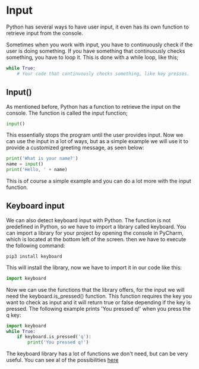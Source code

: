  # Input

Python has several ways to have user input, it even has its own function to retrieve input from the console. 

Sometimes when you work with input, you have to continuously check if the user is doing something. If you have something that continuously checks something, you have to loop it. This is done with a while loop, like this;

```python
while True:
    # Your code that continuously checks something, like key presses.
```

## Input()

As mentioned before, Python has a function to retrieve the input on the console. The function is called the input function;

```python
input()
```

This essentially stops the program until the user provides input. Now we can use the input in a lot of ways, but as a simple example we will use it to provide a customized greeting message, as seen below:

```python
print('What is your name?')
name = input()
print('Hello, ' + name)
```

This is of course a simple example and you can do a lot more with the input function.

## Keyboard input

We can also detect keyboard input with Python. The function is not predefined in Python, so we have to import a library called keyboard. You can import a library for your project by opening the console in PyCharm, which is located at the bottom left of the screen. then we have to execute the following command:

```shell
pip3 install keyboard
```

This will install the library, now we have to import it in our code like this:

```python
import keyboard
```

Now we can use the functions that the library offers, for the input we will need the keyboard.is_pressed() function. This function requires the key you want to check as input and it will return true or false depending if the key is pressed. The following example prints 'You pressed q!' when you press the q key:

```python
import keyboard
while True:
    if keyboard.is_pressed('q'):
        print('You pressed q!')
```

The keyboard library has a lot of functions we don't need, but can be very useful. You can see al of the possibilities [here](https://github.com/boppreh/keyboard)